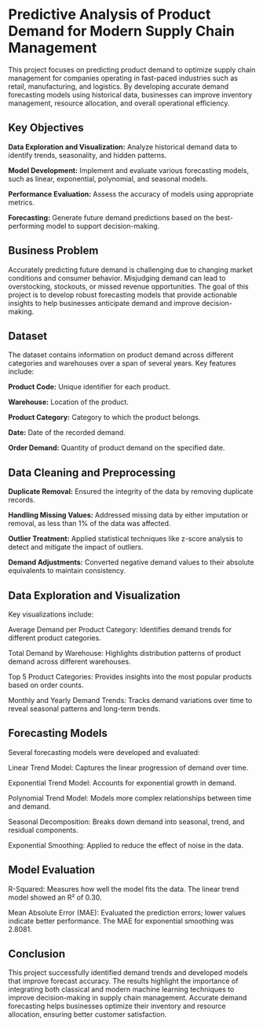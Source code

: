 
# Predictive Analysis of Product Demand for Modern Supply Chain Management

This project focuses on predicting product demand to optimize supply chain management for companies operating in fast-paced industries such as retail, manufacturing, and logistics. By developing accurate demand forecasting models using historical data, businesses can improve inventory management, resource allocation, and overall operational efficiency.


## Key Objectives

**Data Exploration and Visualization:** Analyze historical demand data to identify trends, seasonality, and hidden patterns.

**Model Development:** Implement and evaluate various forecasting models, such as linear, exponential, polynomial, and seasonal models.

**Performance Evaluation:** Assess the accuracy of models using appropriate metrics.

**Forecasting:** Generate future demand predictions based on the best-performing model to support decision-making.
## Business Problem

Accurately predicting future demand is challenging due to changing market conditions and consumer behavior. Misjudging demand can lead to overstocking, stockouts, or missed revenue opportunities. The goal of this project is to develop robust forecasting models that provide actionable insights to help businesses anticipate demand and improve decision-making.
## Dataset

The dataset contains information on product demand across different categories and warehouses over a span of several years. Key features include:

**Product Code:** Unique identifier for each product.

**Warehouse:** Location of the product.

**Product Category:** Category to which the product belongs.

**Date:** Date of the recorded demand.

**Order Demand:** Quantity of product demand on the specified date.
## Data Cleaning and Preprocessing

**Duplicate Removal:** Ensured the integrity of the data by removing duplicate records.

**Handling Missing Values:** Addressed missing data by either imputation or removal, as less than 1% of the data was affected.

**Outlier Treatment:** Applied statistical techniques like z-score analysis to detect and mitigate the impact of outliers.

**Demand Adjustments:** Converted negative demand values to their absolute equivalents to maintain consistency.
## Data Exploration and Visualization

Key visualizations include:

Average Demand per Product Category: Identifies demand trends for different product categories.

Total Demand by Warehouse: Highlights distribution patterns of product demand across different warehouses.

Top 5 Product Categories: Provides insights into the most popular products based on order counts.

Monthly and Yearly Demand Trends: Tracks demand variations over time to reveal seasonal patterns and long-term trends.
## Forecasting Models

Several forecasting models were developed and evaluated:

Linear Trend Model: Captures the linear progression of demand over time.

Exponential Trend Model: Accounts for exponential growth in demand.

Polynomial Trend Model: Models more complex relationships between time and demand.

Seasonal Decomposition: Breaks down demand into seasonal, trend, and residual components.

Exponential Smoothing: Applied to reduce the effect of noise in the data.
## Model Evaluation

R-Squared: Measures how well the model fits the data. The linear trend model showed an R² of 0.30.

Mean Absolute Error (MAE): Evaluated the prediction errors; lower values indicate better performance. The MAE for exponential smoothing was 2.8081.

## Conclusion

This project successfully identified demand trends and developed models that improve forecast accuracy. The results highlight the importance of integrating both classical and modern machine learning techniques to improve decision-making in supply chain management. Accurate demand forecasting helps businesses optimize their inventory and resource allocation, ensuring better customer satisfaction.
